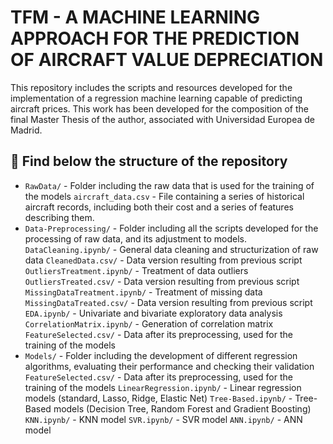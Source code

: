 # TFM - A MACHINE LEARNING APPROACH FOR THE PREDICTION OF AIRCRAFT VALUE DEPRECIATION

This repository includes the scripts and resources developed for the implementation of a regression machine learning capable of predicting aircraft prices. This work has been developed for the
composition of the final Master Thesis of the author, associated with Universidad Europea de Madrid.


## 📁 Find below the structure of the repository

- `RawData/` - Folder including the raw data that is used for the training of the models
          `aircraft_data.csv` - File containing a series of historical aircraft records, including both their cost and a series of features describing them. 
- `Data-Preprocessing/` - Folder including all the scripts developed for the processing of raw data, and its adjustment to models.
          `DataCleaning.ipynb/` - General data cleaning and structurization of raw data
          `CleanedData.csv/` - Data version resulting from previous script
          `OutliersTreatment.ipynb/` - Treatment of data outliers
          `OutliersTreated.csv/` - Data version resulting from previous script
          `MissingDataTreatment.ipynb/` - Treatment of missing data
          `MissingDataTreated.csv/` - Data version resulting from previous script
          `EDA.ipynb/` - Univariate and bivariate exploratory data analysis
          `CorrelationMatrix.ipynb/` - Generation of correlation matrix
          `FeatureSelected.csv/` - Data after its preprocessing, used for the training of the models
- `Models/` - Folder including the development of different regression algorithms, evaluating their performance and checking their validation
          `FeatureSelected.csv/` - Data after its preprocessing, used for the training of the models
          `LinearRegression.ipynb/` - Linear regression models (standard, Lasso, Ridge, Elastic Net)
          `Tree-Based.ipynb/` - Tree-Based models (Decision Tree, Random Forest and Gradient Boosting)
          `KNN.ipynb/` - KNN model
          `SVR.ipynb/` - SVR model
          `ANN.ipynb/` - ANN model
